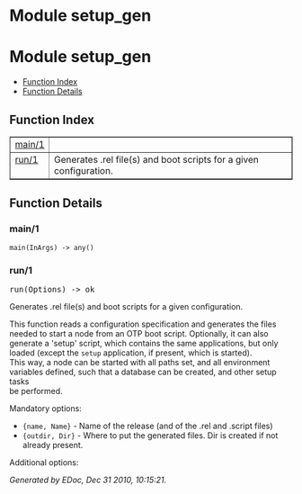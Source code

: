 Module setup_gen
================


<h1>Module setup_gen</h1>

* [Function Index](#index)
* [Function Details](#functions)






<h2><a name="index">Function Index</a></h2>



<table width="100%" border="1" cellspacing="0" cellpadding="2" summary="function index"><tr><td valign="top"><a href="#main-1">main/1</a></td><td></td></tr><tr><td valign="top"><a href="#run-1">run/1</a></td><td>Generates .rel file(s) and boot scripts for a given configuration.</td></tr></table>


<a name="functions"></a>


<h2>Function Details</h2>


<a name="main-1"></a>


<h3>main/1</h3>





`main(InArgs) -> any()`


<a name="run-1"></a>


<h3>run/1</h3>





<tt>run(Options) -> ok</tt>





Generates .rel file(s) and boot scripts for a given configuration.



This function reads a configuration specification and generates the
files needed to start a node from an OTP boot script. Optionally, it can
also generate a 'setup' script, which contains the same applications, but
only loaded (except the `setup` application, if present, which is started).  
This way, a node can be started with all paths set, and all environment  
variables defined, such that a database can be created, and other setup tasks  
be performed.



Mandatory options:
* `{name, Name}`  - Name of the release (and of the .rel and .script files)
* `{outdir, Dir}` - Where to put the generated files. Dir is created if not                      
already present.

Additional options:

_Generated by EDoc, Dec 31 2010, 10:15:21._